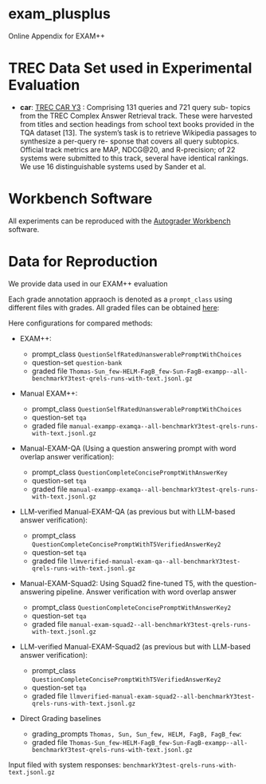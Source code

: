 # exam_plusplus
Online Appendix for EXAM++


# TREC  Data Set used in Experimental Evaluation

- **car**: [TREC CAR Y3](http://trec-car.cs.unh.edu/datareleases/) : Comprising 131 queries and 721 query sub-
topics from the TREC Complex Answer Retrieval track. These
were harvested from titles and section headings from school
text books provided in the TQA dataset [13]. The system’s task
is to retrieve Wikipedia passages to synthesize a per-query re-
sponse that covers all query subtopics. Official track metrics
are MAP, NDCG@20, and R-precision; of 22 systems were
submitted to this track, several have identical rankings. We
use 16 distinguishable systems used by Sander et al.



# Workbench Software

All experiments can be reproduced with the [Autograder Workbench](https://github.com/TREMA-UNH/autograding-workbench)  software.




# Data for Reproduction


We provide data used in our EXAM++ evaluation


Each grade annotation appraoch is denoted as a `prompt_class` using different files with grades. All graded files can be obtained [here](https://www.cs.unh.edu/~dietz/EXAMpp/): 

Here configurations for compared methods:

* EXAM++: 
    * prompt_class `QuestionSelfRatedUnanswerablePromptWithChoices`
    * question-set `question-bank`
    * graded file `Thomas-Sun_few-HELM-FagB_few-Sun-FagB-exampp--all-benchmarkY3test-qrels-runs-with-text.jsonl.gz`

* Manual EXAM++: 
    * prompt_class `QuestionSelfRatedUnanswerablePromptWithChoices`
    * question-set `tqa`
    * graded file `manual-exampp-examqa--all-benchmarkY3test-qrels-runs-with-text.jsonl.gz`

* Manual-EXAM-QA (Using a question answering prompt with word overlap answer verification):
    * prompt_class `QuestionCompleteConcisePromptWithAnswerKey`
    * question-set `tqa`
    * graded file `manual-exampp-examqa--all-benchmarkY3test-qrels-runs-with-text.jsonl.gz`

* LLM-verified Manual-EXAM-QA (as previous but with LLM-based answer verification):
    * prompt_class `QuestionCompleteConcisePromptWithT5VerifiedAnswerKey2`
    * question-set `tqa`
    * graded file `llmverified-manual-exam-qa--all-benchmarkY3test-qrels-runs-with-text.jsonl.gz`

* Manual-EXAM-Squad2: Using Squad2 fine-tuned T5, with the question-answering pipeline. Answer verification with word overlap answer 
    * prompt_class `QuestionCompleteConcisePromptWithAnswerKey2`
    * question-set `tqa`
    * graded file `manual-exam-squad2--all-benchmarkY3test-qrels-runs-with-text.jsonl.gz`
    
* LLM-verified Manual-EXAM-Squad2 (as previous but with LLM-based answer verification): 
    * prompt_class `QuestionCompleteConcisePromptWithT5VerifiedAnswerKey2`
    * question-set `tqa`
    * graded file `llmverified-manual-exam-squad2--all-benchmarkY3test-qrels-runs-with-text.jsonl.gz`


* Direct Grading baselines 
    * grading_prompts `Thomas, Sun, Sun_few, HELM, FagB, FagB_few`:
    * graded file `Thomas-Sun_few-HELM-FagB_few-Sun-FagB-exampp--all-benchmarkY3test-qrels-runs-with-text.jsonl.gz`

    
    
Input filed with system responses: `benchmarkY3test-qrels-runs-with-text.jsonl.gz`


<!-- # Scripts --> 

<!-- Please see folder [scripts](scripts) for detailed bash scripts for reproducing results in this paper for each dataset.-->
